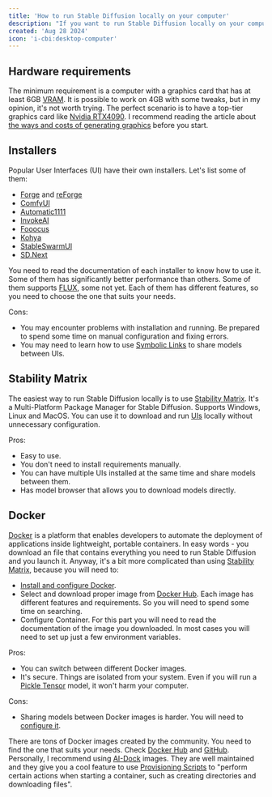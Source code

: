 ```yaml
---
title: 'How to run Stable Diffusion locally on your computer'
description: "If you want to run Stable Diffusion locally on your computer and don't know the best way to do it, this article will help you choose the right method."
created: 'Aug 28 2024'
icon: 'i-cbi:desktop-computer'
---
```


## Hardware requirements

The minimum requirement is a computer with a graphics card that has at least 6GB [VRAM](https://en.wikipedia.org/wiki/Video_random-access_memory).
It is possible to work on 4GB with some tweaks, but in my opinion, it's not worth trying.
The perfect scenario is to have a top-tier graphics card like [Nvidia RTX4090](https://www.nvidia.com/en-us/geforce/graphics-cards/40-series/rtx-4090/). I recommend reading the article about [the ways and costs of generating graphics](/the-ways-and-costs-of-generating-graphics-using-stable-diffusion) before you start. 

## Installers

Popular User Interfaces (UI) have their own installers. Let's list some of them:
- [Forge](https://github.com/lllyasviel/stable-diffusion-webui-forge) and [reForge](https://github.com/Panchovix/stable-diffusion-webui-reForge)
- [ComfyUI](https://github.com/comfyanonymous/ComfyUI)
- [Automatic1111](https://github.com/AUTOMATIC1111/stable-diffusion-webui)
- [InvokeAI](https://github.com/invoke-ai/InvokeAI)
- [Fooocus](https://github.com/lllyasviel/Fooocus)
- [Kohya](https://github.com/bmaltais/kohya_ss)
- [StableSwarmUI](https://github.com/Stability-AI/StableSwarmUI)
- [SD.Next](https://github.com/vladmandic/automatic)

You need to read the documentation of each installer to know how to use it.
Some of them has significantly better performance than others. 
Some of them supports [FLUX](https://blackforestlabs.ai/), some not yet. 
Each of them has different features, so you need to choose the one that suits your needs. 

Cons:
- You may encounter problems with installation and running. Be prepared to spend some time on manual configuration and fixing errors.
- You may need to learn how to use [Symbolic Links](https://en.wikipedia.org/wiki/Symbolic_link) to share models between UIs.


## Stability Matrix

The easiest way to run Stable Diffusion locally is to use [Stability Matrix](https://github.com/LykosAI/StabilityMatrix).
It's a Multi-Platform Package Manager for Stable Diffusion. Supports Windows, Linux and MacOS.
You can use it to download and run [UIs](/how-to-run-stable-diffusion-locally#installers) locally without unnecessary configuration.

Pros:
- Easy to use. 
- You don't need to install requirements manually.
- You can have multiple UIs installed at the same time and share models between them.
- Has model browser that allows you to download models directly.

## Docker

[Docker](https://www.docker.com/) is a platform that enables developers to automate the deployment of applications inside lightweight, portable containers. In easy words - you download an file that contains everything you need to run Stable Diffusion and you launch it.
Anyway, it's a bit more complicated than using [Stability Matrix](https://dav.one/how-to-run-stable-diffusion-locally/#stability-matrix), because you will need to:
- [Install and configure Docker](https://www.docker.com/get-started/).
- Select and download proper image from [Docker Hub](https://hub.docker.com/). 
  Each image has different features and requirements.
  So you will need to spend some time on searching.
- Configure Container.
  For this part you will need to read the documentation of the image you downloaded.
  In most cases you will need to set up just a few environment variables.

Pros:
- You can switch between different Docker images.
- It's secure. Things are isolated from your system. Even if you will run a [Pickle Tensor](https://huggingface.co/docs/hub/en/security-pickle#why-is-it-dangerous) model, it won't harm your computer.

Cons:
- Sharing models between Docker images is harder. You will need to [configure it](https://docs.docker.com/get-started/docker-concepts/running-containers/sharing-local-files/). 

There are tons of Docker images created by the community. 
You need to find the one that suits your needs. Check [Docker Hub](https://hub.docker.com/search?q=stable%20diffusion) and [GitHub](https://github.com/search?q=stable%20diffusion%20docker&type=repositories). 
Personally, I recommend using [AI-Dock](https://github.com/ai-dock) images. They are well maintained and they give you a cool feature to use [Provisioning Scripts](https://github.com/ai-dock/base-image/wiki/4.0-Running-the-Image#provisioning-script) to "perform certain actions when starting a container, such as creating directories and downloading files".

